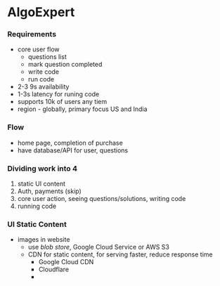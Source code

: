 # AlgoExpert

### Requirements
- core user flow
  - questions list
  - mark question completed
  - write code
  - run code
- 2-3 9s availability
- 1-3s latency for runing code
- supports 10k of users any tiem
- region - globally, primary focus US and India


### Flow
- home page, completion of purchase
- have database/API for user, questions

### Dividing work into 4
1. static UI content
2. Auth, payments (skip)
3. core user action, seeing questions/solutions, writing code
4. running code

### UI Static Content
- images in website
  - use *blob store*, Google Cloud Service or AWS S3
  - CDN for static content, for serving faster, reduce response time
    - Google Cloud CDN
    - Cloudflare
    - 


